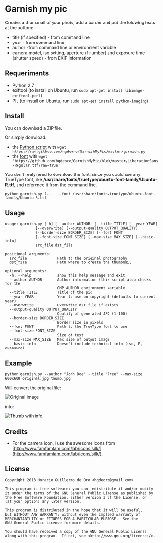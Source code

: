 Garnish my pic
====================

Creates a thumbnail of your photo, add a border and put the folowing texts at the bottom:

- title (if specified) - from command line
- year - from command line
- author -from command line or environment variable
- camera model, iso setting, aperture (f number) and exposure time (shutter speed) - from EXIF information


Requeriments
-------------------

- Python 2.7
- exiftool (to install on Ubuntu, run `sudo apt-get install libimage-exiftool-perl`)
- PIL (to install on Ubuntu, run `sudo apt-get install python-imaging`)


Install
-------------------

You can download a [ZIP file](https://github.com/hgdeoro/GarnishMyPic/archive/master.zip).

Or simply donwload:

- the [Python script](https://raw.github.com/hgdeoro/GarnishMyPic/master/garnish.py) with `wget https://raw.github.com/hgdeoro/GarnishMyPic/master/garnish.py`
- the [font](https://github.com/hgdeoro/GarnishMyPic/blob/master/LiberationSans-Regular.ttf?raw=true) with `wget 'https://github.com/hgdeoro/GarnishMyPic/blob/master/LiberationSans-Regular.ttf?raw=true'`

You don't realy need to download the font, since you could use any TrueType font,
like **/usr/share/fonts/truetype/ubuntu-font-family/Ubuntu-R.ttf**, and reference it from the command line.

    python garnish.py (...) --font /usr/share/fonts/truetype/ubuntu-font-family/Ubuntu-R.ttf


Usage
-------------------

    usage: garnish.py [-h] [--author AUTHOR] [--title TITLE] [--year YEAR]
                  [--overwrite] [--output-quality OUTPUT_QUALITY]
                  [--border-size BORDER_SIZE] [--font FONT]
                  [--font-size FONT_SIZE] [--max-size MAX_SIZE] [--basic-info]
                  src_file dst_file

    positional arguments:
      src_file              Path to the original photography
      dst_file              Path where to create the thumbnail

    optional arguments:
      -h, --help            show this help message and exit
      --author AUTHOR       Author information (this script also checks for the
                            GMP_AUTHOR environment variable
      --title TITLE         Title of the pic
      --year YEAR           Year to use on copyright (defaults to current year)
      --overwrite           Overwrite dst_file if exists
      --output-quality OUTPUT_QUALITY
                            Quality of generated JPG (1-100)
      --border-size BORDER_SIZE
                            Border size in pixels
      --font FONT           Path to the TrueType font to use
      --font-size FONT_SIZE
                            Size of text
      --max-size MAX_SIZE   Max size of output image
      --basic-info          Doesn't include technical info (iso, F, exposure)


Example
-------------------

    python garnish.py --author "Jonh Doe" --title "Tree" --max-size 600x600 original.jpg thumb.jpg

Will convert the original file:

![Original image](https://raw.github.com/hgdeoro/GarnishMyPic/master/test/original.jpg)

into:

![Thumb with info](https://raw.github.com/hgdeoro/GarnishMyPic/master/test/thumb.jpg)


Credits
-------------------

- For the camera icon, I use the awesome icons from [http://www.famfamfam.com/lab/icons/silk/](http://www.famfamfam.com/lab/icons/silk/).

License
-------------------

    Copyright 2013 Horacio Guillermo de Oro <hgdeoro@gmail.com>
    
    This program is free software: you can redistribute it and/or modify
    it under the terms of the GNU General Public License as published by
    the Free Software Foundation, either version 3 of the License, or
    (at your option) any later version.
    
    This program is distributed in the hope that it will be useful,
    but WITHOUT ANY WARRANTY; without even the implied warranty of
    MERCHANTABILITY or FITNESS FOR A PARTICULAR PURPOSE.  See the
    GNU General Public License for more details.
    
    You should have received a copy of the GNU General Public License
    along with this program.  If not, see <http://www.gnu.org/licenses/>.


